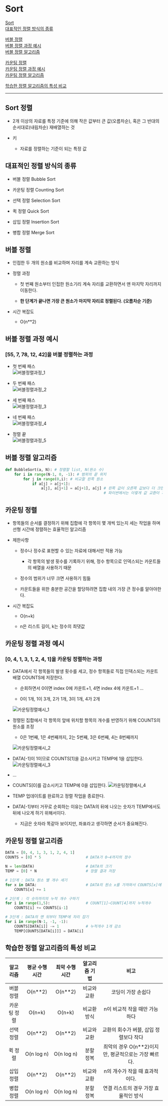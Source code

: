 # Sort

[Sort](#sort-정렬)   
[대표적인 정렬 방식의 종류](#대표적인-정렬-방식의-종류)   

[버블 정렬](#버블-정렬)   
[버블 정렬 과정 예시](#버블-정렬-과정-예시)   
[버블 정렬 알고리즘](#버블-정렬-알고리즘)   

[카운팅 정렬](#카운팅-정렬)   
[카운팅 정렬 과정 예시](#카운팅-정렬-과정-예시)   
[카운팅 정렬 알고리즘](#카운팅-정렬-알고리즘)   

[학습한 정렬 알고리즘의 특성 비교](#학습한-정렬-알고리즘의-특성-비교)   

---
## Sort 정렬
- 2개 이상의 자료를 특정 기준에 의해 작은 값부터 큰 값(오름차순), 혹은 그 반대의 순서대로(내림차순) 재배열하는 것

- 키
  - 자료를 정렬하는 기준이 되는 특정 값

## 대표적인 정렬 방식의 종류
- 버블 정렬 Bubble Sort

- 카운팅 정렬 Counting Sort

- 선택 정렬 Selection Sort

- 퀵 정렬 Quick Sort

- 삽입 정렬 Insertion Sort

- 병합 정렬 Merge Sort

## 버블 정렬
- 인접한 두 개의 원소를 비교하며 자리를 계속 교환하는 방식

- 정렬 과정
  - 첫 번째 원소부터 인접한 원소기리 계속 자리를 교환하면서 맨 마지막 자리까지 이동한다.
  
  - **한 단계가 끝나면 가장 큰 원소가 마지막 자리로 정렬된다. (오름차순 기준)**

- 시간 복잡도
  - O(n**2)

## 버블 정렬 과정 예시
### [55, 7, 78, 12, 42]을 버블 정렬하는 과정
- 첫 번째 패스   
    ![버블정렬과정_1](./images/버블정렬과정_1.png)

- 두 번째 패스   
    ![버블정렬과정_2](./images/버블정렬과정_2.png)

- 세 번째 패스   
    ![버블정렬과정_3](./images/버블정렬과정_3.png)

- 네 번째 패스   
    ![버블정렬과정_4](./images/버블정렬과정_4.png)

- 정렬 끝   
    ![버블정렬과정_5](./images/버블정렬과정_5.png)

## 버블 정렬 알고리즘

```python
def BubbleSort(a, N): # 정렬할 list, N(원소 수)
	for i in range(N-1, 0, -1): # 범위의 끝 위치
		for j in range(0,i): # 비교할 왼쪽 원소
			if a[j] > a[j+1]:
				a[j], a[j+1] = a[j+1], a[j] # 왼쪽 값이 오른쪽 값보다 더 크면 둘의 자리 변경
											# 파이썬에서는 이렇게 값 교환이 가능하다.
```

## 카운팅 정렬
- 항목들의 순서를 결정하기 위해 집합에 각 항목이 몇 개씩 있는지 세는 작업을 하며 선형 시간에 정렬하는 효율적인 알고리즘

- 제한사항
  - 정수나 정수로 표현할 수 있는 자료에 대해서만 적용 가능
    - 각 항목의 발생 횟수를 기록하기 위해, 정수 항목으로 인덱스되는 카운트들의 배열을 사용하기 때문
  
  - 정수의 범위가 너무 크면 사용하기 힘듦
  
  - 카운트들을 위한 충분한 공간을 할당하려면 집합 내의 가장 큰 정수를 알아야한다.

- 시간 복잡도
  - O(n+k)
  
  - n은 리스트 길이, k는 정수의 최댓값

## 카운팅 정렬 과정 예시
### [0, 4, 1, 3, 1, 2, 4, 1]을 카운팅 정렬하는 과정
- DATA에서 각 항목들의 발생 횟수를 세고, 정수 항목들로 직접 인덱스되는 카운트 배열 COUNTS에 저장한다.
  - 순회하면서 0이면 index 0에 카운트+1, 4면 index 4에 카운트+1 ...
  
  - 0이 1개, 1이 3개, 2가 1개, 3이 1개, 4가 2개
  
   ![카운팅정렬예시_1](./images/카운팅정렬예시_1.png)

- 정렬된 집합에서 각 항목의 앞에 위치할 항목의 개수를 반영하기 위해 COUNTS의 원소를 조정
  - 0은 1번째, 1은 4번째까지, 2는 5번째, 3은 6번째, 4는 8번째까지
  
   ![카운팅정렬예시_2](./images/카운팅정렬예시_2.png)

- DATA[-1]이 1이므로 COUNTS[1]을 감소시키고 TEMP에 1을 삽입한다.
   ![카운팅정렬예시_3](./images/카운팅정렬예시_3.png)

- ...

- COUNTS[0]를 감소시키고 TEMP에 0을 삽입한다.
   ![카운팅정렬예시_4](./images/카운팅정렬예시_4.png)

- TEMP 업데이트를 완료하고 정렬 작업을 종료한다.

- DATA[-1]부터 거꾸로 순회하는 이유는 DATA의 뒤에 나오는 숫자가 TEMP에서도 뒤에 나오게 하기 위해서이다.
  - 지금은 숫자라 똑같아 보이지만, 좌표라고 생각하면 순서가 중요해진다.

## 카운팅 정렬 알고리즘

```python
DATA = [0, 4, 1, 3, 1, 2, 4, 1]
COUNTS = [0] * 5                    # DATA가 0~4까지의 정수

N = len(DATA)                       # DATA의 크기
TEMP = [0] * N                      # 정렬 결과 저장

# 1단계 : DATA 원소 별 개수 세기
for x in DATA:                      # DATA의 원소 x를 가져와서 COUNTS[x]에 개수 기록
    COUNTS[x] += 1

# 2단계 : 각 숫자까지의 누적 개수 구하기
for i in range(1,5):                # COUNT[1]~COUNT[4]까지 누적개수
    COUNTS[i] += COUNTS[i-1]

# 3단계 : DATA의 맨 뒤부터 TEMP에 자리 잡기
for i in range(N-1, -1, -1):
    COUNTS[DATA[i]] -= 1            # 누적개수 1개 감소
    TEMP[COUNTS[DATA[i]]] = DATA[i]
```

## 학습한 정렬 알고리즘의 특성 비교

|알고리즘|평균 수행시간|최악 수행시간|알고리즘 기법|비고|
|:-:|:-:|:-:|:-:|:-:|
|버블 정렬|O(n**2)|O(n**2)|비교와 교환|코딩이 가장 손쉽다|
|카운팅 정렬|O(n+k)|O(n+k)|비교환 방식|n이 비교적 작을 때만 가능하다|
|선택 정렬|O(n**2)|O(n**2)|비교와 교환|교환의 회수가 버블, 삽입 정렬보다 작다|
|퀵 정렬|O(n log n)|O(n log n)|분할 정복|최악의 경우 O(n**2)이지만, 평균적으로는 가장 빠르다.|
|삽입 정렬|O(n**2)|O(n**2)|비교와 교환|n의 개수가 작을 때 효과적이다.|
|병합 정렬|O(n log n)|O(n log n)|분할 정복|연결 리스트의 경우 가장 효율적인 방식|